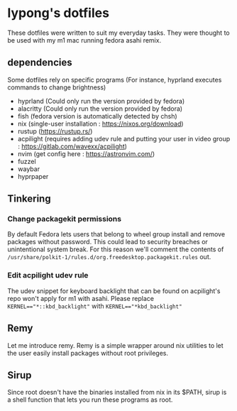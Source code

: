 # lypong's dotfiles
These dotfiles were written to suit my everyday tasks. They were thought to be used with my m1 mac running fedora asahi remix.
## dependencies
Some dotfiles rely on specific programs (For instance, hyprland executes commands to change brightness)
* hyprland (Could only run the version provided by fedora)
* alacritty (Could only run the version provided by fedora)
* fish (fedora version is automatically detected by chsh)
* nix (single-user installation : https://nixos.org/download)
* rustup (https://rustup.rs/)
* acpilight (requires adding udev rule and putting your user in video group : https://gitlab.com/wavexx/acpilight)
* nvim (get config here : https://astronvim.com/)
* fuzzel
* waybar
* hyprpaper
## Tinkering
### Change packagekit permissions
By default Fedora lets users that belong to wheel group install and remove packages without password.
This could lead to security breaches or unintentional system break.
For this reason we'll comment the contents of `/usr/share/polkit-1/rules.d/org.freedesktop.packagekit.rules` out.
### Edit acpilight udev rule
The udev snippet for keyboard backlight that can be found on acpilight's repo won't apply for m1 with asahi.
Please replace  `KERNEL=="*::kbd_backlight"` with `KERNEL=="*kbd_backlight"`
## Remy
Let me introduce remy. Remy is a simple wrapper around nix utilities to let the user easily install packages without root privileges.
## Sirup
Since root doesn't have the binaries installed from nix in its $PATH, sirup is a shell function that lets you run these programs as root.
